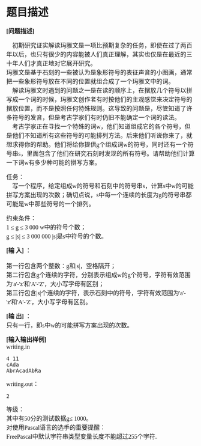 # 题目描述


<p>
	<strong><span style="font-family:&#39;Microsoft YaHei&#39;;font-size:16px;">[问题描述] </span></strong> 
</p>
<p>
	<span style="font-family:&#39;Microsoft YaHei&#39;;font-size:16px;">    初期研究证实解读玛雅文是一项比预期复杂的任务，即使在过了两百年以后，也只有很少的内容能被人们真正理解，其实也仅是在最近的三十年人们才真正地对它展开研究。 </span><br/>
<span style="font-family:&#39;Microsoft YaHei&#39;;font-size:16px;"> 玛雅文是基于石刻的一些被认为是象形符号的表征声音的小图画，通常把一些象形符号放在不同的位置就组合成了一个玛雅文中的词。 </span><br/>
<span style="font-family:&#39;Microsoft YaHei&#39;;font-size:16px;">     解读玛雅文时遇到的问题之一是在读的顺序上，在摆放几个符号以拼写成一个词的时候，玛雅文创作者有时按他们的主观感觉来决定符号的摆放位置，而不是按照任何特殊规则。这导致的问题是，尽管知道了许多符号的发音，但是考古学家们有时仍旧不能确定一个词的读法。 </span><br/>
<span style="font-family:&#39;Microsoft YaHei&#39;;font-size:16px;">     考古学家正在寻找一个特殊的词w，他们知道组成它的各个符号，但是他们不知道所有这些符号的可能排列方法。后来他们听说你来了，就想求得你的帮助。他们将给你提供g个组成词w的符号，同时还有一个符号串s，里面包含了他们在研究石刻时发现的所有符号。请帮助他们计算一下词w有多少种可能的拼写方案。</span> 
</p>
<p>
	<span style="font-family:&#39;Microsoft YaHei&#39;;font-size:16px;">任务： </span><br/>
<span style="font-family:&#39;Microsoft YaHei&#39;;font-size:16px;">     写一个程序，给定组成w的符号和石刻中的符号串s，计算s中w的可能拼写方案出现的次数；确切点说，s中每一个连续的长度为g的符号串都可能是w中那些符号的一个排列。</span> 
</p>
<p>
	<span style="font-family:&#39;Microsoft YaHei&#39;;font-size:16px;">约束条件： </span><br/>
<span style="font-family:&#39;Microsoft YaHei&#39;;font-size:16px;"> 1 ≤ g ≤ 3 000 w中的符号个数； </span><br/>
<span style="font-family:&#39;Microsoft YaHei&#39;;font-size:16px;"> g ≤ |s| ≤ 3 000 000 |s|是s中符号的个数。</span> 
</p>
<p>
	<strong><span style="font-family:&#39;Microsoft YaHei&#39;;font-size:16px;">[输 入] </span></strong><span style="font-family:&#39;Microsoft YaHei&#39;;font-size:16px;">： </span><br/>
<br/>
<span style="font-family:&#39;Microsoft YaHei&#39;;font-size:16px;"> 第一行包含两个整数：g和|s|，空格隔开； </span><br/>
<span style="font-family:&#39;Microsoft YaHei&#39;;font-size:16px;"> 第二行包含g个连续的字符，分别表示组成w的g个符号，字符有效范围为&#39;a&#39;-&#39;z&#39;和&#39;A&#39;-&#39;Z&#39;，大小写字母有区别； </span><br/>
<span style="font-family:&#39;Microsoft YaHei&#39;;font-size:16px;"> 第三行包含|s|个连续的字符，表示石刻中的符号，字符有效范围为&#39;a&#39;-&#39;z&#39;和&#39;A&#39;-&#39;Z&#39;，大小写字母有区别。</span> 
</p>
<p>
	<strong><span style="font-family:&#39;Microsoft YaHei&#39;;font-size:16px;">[输 出] </span></strong><span style="font-family:&#39;Microsoft YaHei&#39;;font-size:16px;">： </span><br/>
<span style="font-family:&#39;Microsoft YaHei&#39;;font-size:16px;"> 只有一行，即s中w的可能拼写方案出现的次数。</span> 
</p>
<p>
	<strong><span style="font-family:&#39;Microsoft YaHei&#39;;font-size:16px;">[输入输出样例] </span></strong><br/>
<span style="font-family:&#39;Microsoft YaHei&#39;;font-size:16px;"> writing.in</span> 
</p>
<pre>4 11 
cAda 
AbrAcadAbRa 
</pre>
<p>
	<span style="font-family:&#39;Microsoft YaHei&#39;;font-size:16px;"> writing.out： </span><br/>
</p>
<pre>2</pre>
<p>
	<span style="font-family:&#39;Microsoft YaHei&#39;;font-size:16px;">等级： </span><br/>
<span style="font-family:&#39;Microsoft YaHei&#39;;font-size:16px;"> 其中有50分的测试数据g≤ 1000。 </span><br/>
<span style="font-family:&#39;Microsoft YaHei&#39;;font-size:16px;"> 对使用Pascal语言的选手的重要提醒： </span><br/>
<span style="font-family:&#39;Microsoft YaHei&#39;;font-size:16px;"> FreePascal中默认字符串类型变量长度不能超过255个字符.</span> 
</p>
